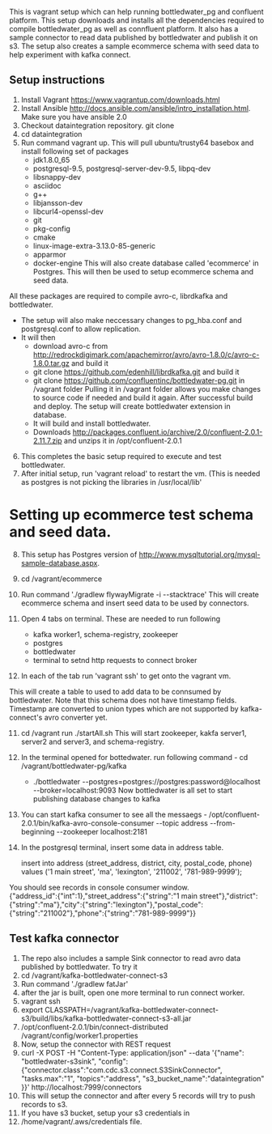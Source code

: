 This is vagrant setup which can help running bottledwater_pg and confluent platform. This setup downloads and installs all the dependencies required to compile bottledwater_pg as well as connfluent platform. It also has a sample connector to read data published by bottledwater and publish it on s3. The setup also creates a sample ecommerce schema with seed data to help experiment with kafka connect.

## Setup instructions
1. Install Vagrant https://www.vagrantup.com/downloads.html
2. Install Ansible http://docs.ansible.com/ansible/intro_installation.html. Make sure you have ansible 2.0
3. Checkout dataintegration repository.
   git clone 
4. cd dataintegration
5. Run command vagrant up.
   This will pull ubuntu/trusty64 basebox and install following set of packages
   - jdk1.8.0_65
   - postgresql-9.5, postgresql-server-dev-9.5, libpq-dev
   - libsnappy-dev
   - asciidoc
   - g++
   - libjansson-dev
   - libcurl4-openssl-dev
   - git
   - pkg-config
   - cmake
   - linux-image-extra-3.13.0-85-generic
   - apparmor
   - docker-engine
  This will also create database called 'ecommerce' in Postgres. This will then be used to setup ecommerce schema and seed data.

  All these packages are required to compile avro-c, librdkafka and bottledwater.
  * The setup will also make neccessary changes to pg_hba.conf and postgresql.conf to allow replication.
  * It will then 
      * download avro-c from http://redrockdigimark.com/apachemirror/avro/avro-1.8.0/c/avro-c-1.8.0.tar.gz and build it
      * git clone https://github.com/edenhill/librdkafka.git and build it
      * git clone https://github.com/confluentinc/bottledwater-pg.git in /vagrant folder
        Pulling it in /vagrant folder allows you make changes to source code if needed and build it again.
        After successful build and deploy. The setup will create bottledwater extension in database.
      * It will build and install bottledwater.
    * Downloads http://packages.confluent.io/archive/2.0/confluent-2.0.1-2.11.7.zip and unzips it in /opt/confluent-2.0.1
6. This completes the basic setup required to execute and test bottledwater.
7. After initial setup, run 'vagrant reload' to restart the vm. (This is needed as postgres is not picking the libraries in /usr/local/lib'
# Setting up ecommerce test schema and seed data.
8. This setup has Postgres version of http://www.mysqltutorial.org/mysql-sample-database.aspx. 
9. cd /vagrant/ecommerce
10. Run command './gradlew flywayMigrate -i --stacktrace'
This will create ecommerce schema and insert seed data to be used by connectors.

9. Open 4 tabs on terminal. These are needed to run following
    - kafka worker1, schema-registry, zookeeper
    - postgres
    - bottledwater
    - terminal to setnd http requests to connect broker
10. In each of the tab run 'vagrant ssh' to get onto the vagrant vm.

This will create a table to used to add data to be connsumed by bottledwater.
Note that this schema does not have timestamp fields. Timestamp are converted to union types which are not supported by kafka-connect's avro converter yet.

11. cd /vagrant
    run ./startAll.sh
   This will start zookeeper, kakfa server1, server2 and  server3, and schema-registry.

12. In the terminal opened for bottedwater. run following command    - cd /vagrant/bottledwater-pg/kafka
    - ./bottledwater --postgres=postgres://postgres:password@localhost --broker=localhost:9093
    Now bottledwater is all set to start publishing database changes to kafka
  
 13. You can start kafka consumer to see all the messaegs
    - /opt/confluent-2.0.1/bin/kafka-avro-console-consumer --topic address --from-beginning --zookeeper localhost:2181
 14. In the postgresql terminal, insert some data in address table.
      
      insert into address (street_address, district, city, postal_code, phone) values ('1 main street', 'ma', 'lexington', '211002', '781-989-9999');

  You should see records in console consumer window.  
      {"address_id":{"int":1},"street_address":{"string":"1 main street"},"district":{"string":"ma"},"city":{"string":"lexington"},"postal_code":{"string":"211002"},"phone":{"string":"781-989-9999"}}
  
 ## Test kafka connector
 
 1. The repo also includes a sample Sink connector to read avro data published by bottledwater. To try it
 2. cd /vagrant/kafka-bottledwater-connect-s3
 3. Run command './gradlew fatJar'
 4. after the jar is built, open one more terminal to run connect worker.
 5. vagrant ssh
 6. export CLASSPATH=/vagrant/kafka-bottledwater-connect-s3/build/libs/kafka-bottledwater-connect-s3-all.jar
 7.  /opt/confluent-2.0.1/bin/connect-distributed /vagrant/config/worker1.properties
 8.  Now, setup the connector with REST request 
 9.  curl -X POST -H "Content-Type: application/json" --data '{"name": "bottledwater-s3sink", "config":    {"connector.class":"com.cdc.s3.connect.S3SinkConnector", "tasks.max":"1", "topics":"address", "s3_bucket_name":"dataintegration"  }}' http://localhost:7999/connectors
 10.  This will setup the connector and after every 5 records will try to push records to s3. 
 11.  If you have s3 bucket, setup your s3 credentials in
 12.  /home/vagrant/.aws/credentials file.
